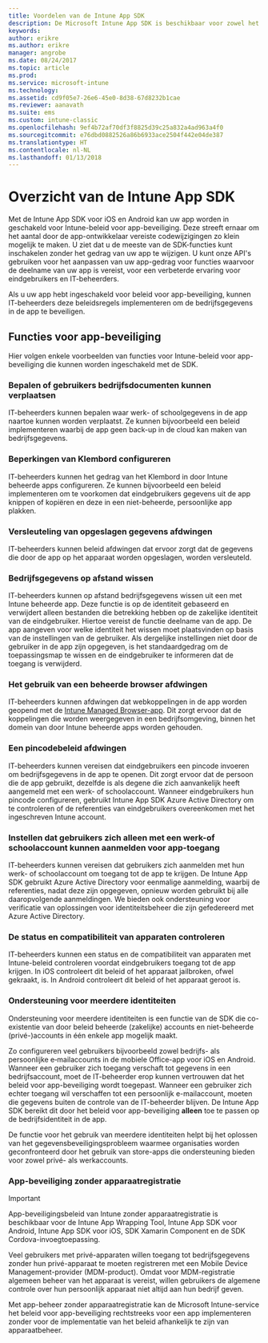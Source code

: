 ```yaml
---
title: Voordelen van de Intune App SDK
description: De Microsoft Intune App SDK is beschikbaar voor zowel het iOS-platform als het Android-platform en maakt Mobile App Management-functies mogelijk met Microsoft Intune.
keywords: 
author: erikre
ms.author: erikre
manager: angrobe
ms.date: 08/24/2017
ms.topic: article
ms.prod: 
ms.service: microsoft-intune
ms.technology: 
ms.assetid: cd9f05e7-26e6-45e0-8d38-67d8232b1cae
ms.reviewer: aanavath
ms.suite: ems
ms.custom: intune-classic
ms.openlocfilehash: 9ef4b72af70df3f8825d39c25a832a4ad963a4f0
ms.sourcegitcommit: e76dbd0882526a86b6933ace2504f442e04de387
ms.translationtype: HT
ms.contentlocale: nl-NL
ms.lasthandoff: 01/13/2018
---
```

# <a name="intune-app-sdk-overview"></a>Overzicht van de Intune App SDK
Met de Intune App SDK voor iOS en Android kan uw app worden in geschakeld voor Intune-beleid voor app-beveiliging. Deze streeft ernaar om het aantal door de app-ontwikkelaar vereiste codewijzigingen zo klein mogelijk te maken. U ziet dat u de meeste van de SDK-functies kunt inschakelen zonder het gedrag van uw app te wijzigen. U kunt onze API's gebruiken voor het aanpassen van uw app-gedrag voor functies waarvoor de deelname van uw app is vereist, voor een verbeterde ervaring voor eindgebruikers en IT-beheerders.

Als u uw app hebt ingeschakeld voor beleid voor app-beveiliging, kunnen IT-beheerders deze beleidsregels implementeren om de bedrijfsgegevens in de app te beveiligen.

## <a name="app-protection-features"></a>Functies voor app-beveiliging

Hier volgen enkele voorbeelden van functies voor Intune-beleid voor app-beveiliging die kunnen worden ingeschakeld met de SDK.

### <a name="control-users-ability-to-move-corporate-files"></a>Bepalen of gebruikers bedrijfsdocumenten kunnen verplaatsen
IT-beheerders kunnen bepalen waar werk- of schoolgegevens in de app naartoe kunnen worden verplaatst. Ze kunnen bijvoorbeeld een beleid implementeren waarbij de app geen back-up in de cloud kan maken van bedrijfsgegevens.

### <a name="configure-clipboard-restrictions"></a>Beperkingen van Klembord configureren
IT-beheerders kunnen het gedrag van het Klembord in door Intune beheerde apps configureren. Ze kunnen bijvoorbeeld een beleid implementeren om te voorkomen dat eindgebruikers gegevens uit de app knippen of kopiëren en deze in een niet-beheerde, persoonlijke app plakken.

### <a name="enforce-encryption-on-saved-data"></a>Versleuteling van opgeslagen gegevens afdwingen
IT-beheerders kunnen beleid afdwingen dat ervoor zorgt dat de gegevens die door de app op het apparaat worden opgeslagen, worden versleuteld.

### <a name="remotely-wipe-corporate-data"></a>Bedrijfsgegevens op afstand wissen
IT-beheerders kunnen op afstand bedrijfsgegevens wissen uit een met Intune beheerde app. Deze functie is op de identiteit gebaseerd en verwijdert alleen bestanden die betrekking hebben op de zakelijke identiteit van de eindgebruiker. Hiertoe vereist de functie deelname van de app. De app aangeven voor welke identiteit het wissen moet plaatsvinden op basis van de instellingen van de gebruiker. Als dergelijke instellingen niet door de gebruiker in de app zijn opgegeven, is het standaardgedrag om de toepassingsmap te wissen en de eindgebruiker te informeren dat de toegang is verwijderd.

### <a name="enforce-the-use-of-a-managed-browser"></a>Het gebruik van een beheerde browser afdwingen
IT-beheerders kunnen afdwingen dat webkoppelingen in de app worden geopend met de [Intune Managed Browser-app](/intune-classic/deploy-use/manage-internet-access-using-managed-browser-policies). Dit zorgt ervoor dat de koppelingen die worden weergegeven in een bedrijfsomgeving, binnen het domein van door Intune beheerde apps worden gehouden.

### <a name="enforce-a-pin-policy"></a>Een pincodebeleid afdwingen
IT-beheerders kunnen vereisen dat eindgebruikers een pincode invoeren om bedrijfsgegevens in de app te openen. Dit zorgt ervoor dat de persoon die de app gebruikt, dezelfde is als degene die zich aanvankelijk heeft aangemeld met een werk- of schoolaccount. Wanneer eindgebruikers hun pincode configureren, gebruikt Intune App SDK Azure Active Directory om te controleren of de referenties van eindgebruikers overeenkomen met het ingeschreven Intune account.

### <a name="require-users-to-sign-in-with-work-or-school-account-for-app-access"></a>Instellen dat gebruikers zich alleen met een werk-of schoolaccount kunnen aanmelden voor app-toegang
IT-beheerders kunnen vereisen dat gebruikers zich aanmelden met hun werk- of schoolaccount om toegang tot de app te krijgen. De Intune App SDK gebruikt Azure Active Directory voor eenmalige aanmelding, waarbij de referenties, nadat deze zijn opgegeven, opnieuw worden gebruikt bij alle daaropvolgende aanmeldingen. We bieden ook ondersteuning voor verificatie van oplossingen voor identiteitsbeheer die zijn gefedereerd met Azure Active Directory.

### <a name="check-device-health-and-compliance"></a>De status en compatibiliteit van apparaten controleren
IT-beheerders kunnen een status en de compatibiliteit van apparaten met Intune-beleid controleren voordat eindgebruikers toegang tot de app krijgen. In iOS controleert dit beleid of het apparaat jailbroken, ofwel gekraakt, is. In Android controleert dit beleid of het apparaat geroot is.

### <a name="multi-identity-support"></a>Ondersteuning voor meerdere identiteiten
Ondersteuning voor meerdere identiteiten is een functie van de SDK die co-existentie van door beleid beheerde (zakelijke) accounts en niet-beheerde (privé-)accounts in één enkele app mogelijk maakt.

Zo configureren veel gebruikers bijvoorbeeld zowel bedrijfs- als persoonlijke e‑mailaccounts in de mobiele Office-app voor iOS en Android. Wanneer een gebruiker zich toegang verschaft tot gegevens in een bedrijfsaccount, moet de IT-beheerder erop kunnen vertrouwen dat het beleid voor app-beveiliging wordt toegepast. Wanneer een gebruiker zich echter toegang wil verschaffen tot een persoonlijk e-mailaccount, moeten die gegevens buiten de controle van de IT-beheerder blijven. De Intune App SDK bereikt dit door het beleid voor app-beveiliging **alleen** toe te passen op de bedrijfsidentiteit in de app.

De functie voor het gebruik van meerdere identiteiten helpt bij het oplossen van het gegevensbeveiligingsprobleem waarmee organisaties worden geconfronteerd door het gebruik van store-apps die ondersteuning bieden voor zowel privé- als werkaccounts.
 
### <a name="app-protection-without-device-enrollment"></a>App-beveiliging zonder apparaatregistratie

>[!IMPORTANT]
>App-beveiligingsbeleid van Intune zonder apparaatregistratie is beschikbaar voor de Intune App Wrapping Tool, Intune App SDK voor Android, Intune App SDK voor iOS, SDK Xamarin Component en de SDK Cordova-invoegtoepassing.

Veel gebruikers met privé-apparaten willen toegang tot bedrijfsgegevens zonder hun privé-apparaat te moeten registreren met een Mobile Device Management-provider (MDM-product). Omdat voor MDM-registratie algemeen beheer van het apparaat is vereist, willen gebruikers de algemene controle over hun persoonlijk apparaat niet altijd aan hun bedrijf geven.

Met app-beheer zonder apparaatregistratie kan de Microsoft Intune-service het beleid voor app-beveiliging rechtstreeks voor een app implementeren zonder voor de implementatie van het beleid afhankelijk te zijn van apparaatbeheer.
